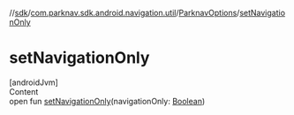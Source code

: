 //[sdk](../../../index.md)/[com.parknav.sdk.android.navigation.util](../index.md)/[ParknavOptions](index.md)/[setNavigationOnly](set-navigation-only.md)



# setNavigationOnly  
[androidJvm]  
Content  
open fun [setNavigationOnly](set-navigation-only.md)(navigationOnly: [Boolean](https://kotlinlang.org/api/latest/jvm/stdlib/kotlin/-boolean/index.html))  



